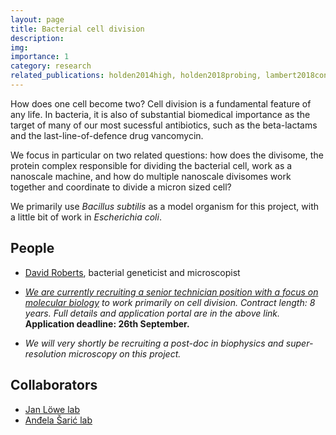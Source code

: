 ```yaml
---
layout: page
title: Bacterial cell division
description:
img: 
importance: 1
category: research
related_publications: holden2014high, holden2018probing, lambert2018constriction, perez2019movement, bisson2017treadmilling, whitley2021ftsz, vanhille2023self, whitley2023one
---
```

How does one cell become two? Cell division is a fundamental feature of any life. In bacteria, it is also of substantial biomedical importance as the target of many of our most sucessful antibiotics, such as the beta-lactams and the last-line-of-defence drug vancomycin.

We focus in particular on two related questions: how does the divisome, the protein complex responsible for dividing the bacterial cell, work as a nanoscale machine, and how do multiple nanoscale divisomes work together and coordinate to divide a micron sized cell?

We primarily use *Bacillus subtilis* as a model organism for this project, with a little bit of work in *Escherichia coli*.

## People
- [David Roberts](projects/roberts_david/), bacterial geneticist and microscopist
- *[We are currently recruiting a senior technician position with a focus on molecular biology](https://warwick-careers.tal.net/vx/lang-en-GB/mobile-0/appcentre-1/brand-4/user-11595/xf-287774c8e052/candidate/so/pm/1/pl/3/opp/229-Senior-Research-Technician-107972-0823/en-GB) to work primarily on cell division. Contract length: 8 years. Full details and application portal are in the above link.* **Application deadline: 26th September.**

- *We will very shortly be recruiting a post-doc in biophysics and super-resolution microscopy on this project.*


## Collaborators
- [Jan Löwe lab](https://www2.mrc-lmb.cam.ac.uk/groups/JYL/)
- [Anđela Šarić lab](https://andelasaric.com/)
